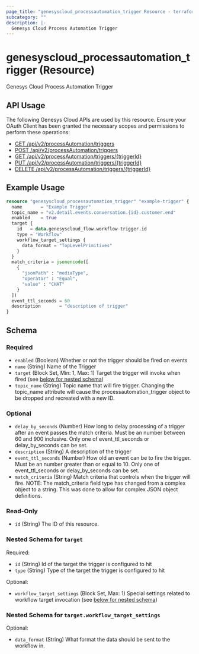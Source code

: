 ```yaml
---
page_title: "genesyscloud_processautomation_trigger Resource - terraform-provider-genesyscloud"
subcategory: ""
description: |-
  Genesys Cloud Process Automation Trigger
---
```

# genesyscloud_processautomation_trigger (Resource)

Genesys Cloud Process Automation Trigger

## API Usage
The following Genesys Cloud APIs are used by this resource. Ensure your OAuth Client has been granted the necessary scopes and permissions to perform these operations:

* [GET /api/v2/processAutomation/triggers](https://developer.genesys.cloud/platform/preview-apis#get-api-v2-processautomation-triggers)
* [POST /api/v2/processAutomation/triggers](https://developer.genesys.cloud/platform/preview-apis#post-api-v2-processautomation-triggers)
* [GET /api/v2/processAutomation/triggers/{triggerId}](https://developer.genesys.cloud/platform/preview-apis#get-api-v2-processautomation-triggers--triggerId-)
* [PUT /api/v2/processAutomation/triggers/{triggerId}](https://developer.genesys.cloud/platform/preview-apis#put-api-v2-processautomation-triggers--triggerId-)
* [DELETE /api/v2/processAutomation/triggers/{triggerId}](https://developer.genesys.cloud/platform/preview-apis#delete-api-v2-processautomation-triggers--triggerId-)

## Example Usage

```terraform
resource "genesyscloud_processautomation_trigger" "example-trigger" {
  name       = "Example Trigger"
  topic_name = "v2.detail.events.conversation.{id}.customer.end"
  enabled    = true
  target {
    id   = data.genesyscloud_flow.workflow-trigger.id
    type = "Workflow"
    workflow_target_settings {
      data_format = "TopLevelPrimitives"
    }
  }
  match_criteria = jsonencode([
    {
      "jsonPath" : "mediaType",
      "operator" : "Equal",
      "value" : "CHAT"
    }
  ])
  event_ttl_seconds = 60
  description       = "description of trigger"
}
```

<!-- schema generated by tfplugindocs -->
## Schema

### Required

- `enabled` (Boolean) Whether or not the trigger should be fired on events
- `name` (String) Name of the Trigger
- `target` (Block Set, Min: 1, Max: 1) Target the trigger will invoke when fired (see [below for nested schema](#nestedblock--target))
- `topic_name` (String) Topic name that will fire trigger. Changing the topic_name attribute will cause the processautomation_trigger object to be dropped and recreated with a new ID.

### Optional

- `delay_by_seconds` (Number) How long to delay processing of a trigger after an event passes the match criteria. Must be an number between 60 and 900 inclusive. Only one of event_ttl_seconds or delay_by_seconds can be set.
- `description` (String) A description of the trigger
- `event_ttl_seconds` (Number) How old an event can be to fire the trigger. Must be an number greater than or equal to 10. Only one of event_ttl_seconds or delay_by_seconds can be set.
- `match_criteria` (String) Match criteria that controls when the trigger will fire. NOTE: The match_criteria field type has changed from a complex object to a string. This was done to allow for complex JSON object definitions.

### Read-Only

- `id` (String) The ID of this resource.

<a id="nestedblock--target"></a>
### Nested Schema for `target`

Required:

- `id` (String) Id of the target the trigger is configured to hit
- `type` (String) Type of the target the trigger is configured to hit

Optional:

- `workflow_target_settings` (Block Set, Max: 1) Special settings related to workflow target invocation (see [below for nested schema](#nestedblock--target--workflow_target_settings))

<a id="nestedblock--target--workflow_target_settings"></a>
### Nested Schema for `target.workflow_target_settings`

Optional:

- `data_format` (String) What format the data should be sent to the workflow in.

